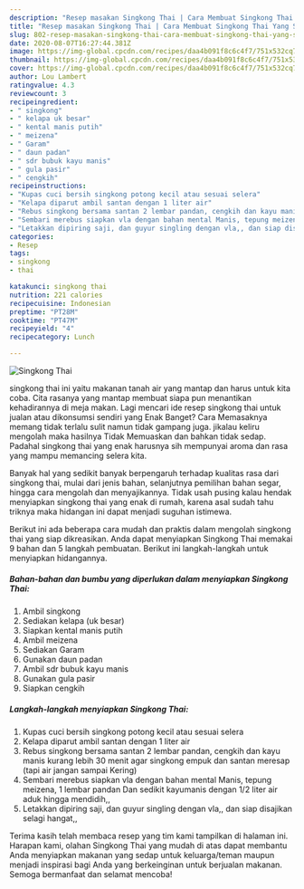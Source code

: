 ```yaml
---
description: "Resep masakan Singkong Thai | Cara Membuat Singkong Thai Yang Sempurna"
title: "Resep masakan Singkong Thai | Cara Membuat Singkong Thai Yang Sempurna"
slug: 802-resep-masakan-singkong-thai-cara-membuat-singkong-thai-yang-sempurna
date: 2020-08-07T16:27:44.381Z
image: https://img-global.cpcdn.com/recipes/daa4b091f8c6c4f7/751x532cq70/singkong-thai-foto-resep-utama.jpg
thumbnail: https://img-global.cpcdn.com/recipes/daa4b091f8c6c4f7/751x532cq70/singkong-thai-foto-resep-utama.jpg
cover: https://img-global.cpcdn.com/recipes/daa4b091f8c6c4f7/751x532cq70/singkong-thai-foto-resep-utama.jpg
author: Lou Lambert
ratingvalue: 4.3
reviewcount: 3
recipeingredient:
- " singkong"
- " kelapa uk besar"
- " kental manis putih"
- " meizena"
- " Garam"
- " daun padan"
- " sdr bubuk kayu manis"
- " gula pasir"
- " cengkih"
recipeinstructions:
- "Kupas cuci bersih singkong potong kecil atau sesuai selera"
- "Kelapa diparut ambil santan dengan 1 liter air"
- "Rebus singkong bersama santan 2 lembar pandan, cengkih dan kayu manis kurang lebih 30 menit agar singkong empuk dan santan meresap (tapi air jangan sampai Kering)"
- "Sembari merebus siapkan vla dengan bahan mental Manis, tepung meizena, 1 lembar pandan Dan sedikit kayumanis dengan 1/2 liter air aduk hingga mendidih,,"
- "Letakkan dipiring saji, dan guyur singling dengan vla,, dan siap disajikan selagi hangat,,"
categories:
- Resep
tags:
- singkong
- thai

katakunci: singkong thai 
nutrition: 221 calories
recipecuisine: Indonesian
preptime: "PT28M"
cooktime: "PT47M"
recipeyield: "4"
recipecategory: Lunch

---
```



![Singkong Thai](https://img-global.cpcdn.com/recipes/daa4b091f8c6c4f7/751x532cq70/singkong-thai-foto-resep-utama.jpg)


singkong thai ini yaitu makanan tanah air yang mantap dan harus untuk kita coba. Cita rasanya yang mantap membuat siapa pun menantikan kehadirannya di meja makan.
Lagi mencari ide resep singkong thai untuk jualan atau dikonsumsi sendiri yang Enak Banget? Cara Memasaknya memang tidak terlalu sulit namun tidak gampang juga. jikalau keliru mengolah maka hasilnya Tidak Memuaskan dan bahkan tidak sedap. Padahal singkong thai yang enak harusnya sih mempunyai aroma dan rasa yang mampu memancing selera kita.

Banyak hal yang sedikit banyak berpengaruh terhadap kualitas rasa dari singkong thai, mulai dari jenis bahan, selanjutnya pemilihan bahan segar, hingga cara mengolah dan menyajikannya. Tidak usah pusing kalau hendak menyiapkan singkong thai yang enak di rumah, karena asal sudah tahu triknya maka hidangan ini dapat menjadi suguhan istimewa.




Berikut ini ada beberapa cara mudah dan praktis dalam mengolah singkong thai yang siap dikreasikan. Anda dapat menyiapkan Singkong Thai memakai 9 bahan dan 5 langkah pembuatan. Berikut ini langkah-langkah untuk menyiapkan hidangannya.

<!--inarticleads1-->

##### Bahan-bahan dan bumbu yang diperlukan dalam menyiapkan Singkong Thai:

1. Ambil  singkong
1. Sediakan  kelapa (uk besar)
1. Siapkan  kental manis putih
1. Ambil  meizena
1. Sediakan  Garam
1. Gunakan  daun padan
1. Ambil  sdr bubuk kayu manis
1. Gunakan  gula pasir
1. Siapkan  cengkih




<!--inarticleads2-->

##### Langkah-langkah menyiapkan Singkong Thai:

1. Kupas cuci bersih singkong potong kecil atau sesuai selera
1. Kelapa diparut ambil santan dengan 1 liter air
1. Rebus singkong bersama santan 2 lembar pandan, cengkih dan kayu manis kurang lebih 30 menit agar singkong empuk dan santan meresap (tapi air jangan sampai Kering)
1. Sembari merebus siapkan vla dengan bahan mental Manis, tepung meizena, 1 lembar pandan Dan sedikit kayumanis dengan 1/2 liter air aduk hingga mendidih,,
1. Letakkan dipiring saji, dan guyur singling dengan vla,, dan siap disajikan selagi hangat,,




Terima kasih telah membaca resep yang tim kami tampilkan di halaman ini. Harapan kami, olahan Singkong Thai yang mudah di atas dapat membantu Anda menyiapkan makanan yang sedap untuk keluarga/teman maupun menjadi inspirasi bagi Anda yang berkeinginan untuk berjualan makanan. Semoga bermanfaat dan selamat mencoba!
